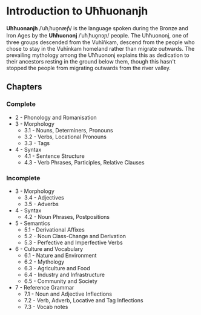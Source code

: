 # Introduction to Uħħuonanjh

**Uħħuonanjh** /ˈuħˌħuo̯næɲ̊/ is the language spoken during the Bronze and Iron Ages by the **Uħħuononj** /ˈuħˌħuo̯nɔɲ/ people.  The Uħħuononj, one of three groups descended from the Vuhîñkam, descend from the people who chose to stay in the Vuhînkam homeland rather than migrate outwards.  The prevailing mythology among the Uħħuononj explains this as dedication to their ancestors resting in the ground below them, though this hasn't stopped the people from migrating outwards from the river valley.

## Chapters

### Complete

- 2 - Phonology and Romanisation
- 3 - Morphology
  - 3.1 - Nouns, Determiners, Pronouns
  - 3.2 - Verbs, Locational Pronouns
  - 3.3 - Tags
- 4 - Syntax
  - 4.1 - Sentence Structure
  - 4.3 - Verb Phrases, Participles, Relative Clauses

### Incomplete

- 3 - Morphology
  - 3.4 - Adjectives
  - 3.5 - Adverbs
- 4 - Syntax
  - 4.2 - Noun Phrases, Postpositions
- 5 - Semantics
  - 5.1 - Derivational Affixes
  - 5.2 - Noun Class-Change and Derivation
  - 5.3 - Perfective and Imperfective Verbs
- 6 - Culture and Vocabulary
  - 6.1 - Nature and Environment
  - 6.2 - Mythology
  - 6.3 - Agriculture and Food
  - 6.4 - Industry and Infrastructure
  - 6.5 - Community and Society
- 7 - Reference Grammar
  - 7.1 - Noun and Adjective Inflections
  - 7.2 - Verb, Adverb, Locative and Tag Inflections
  - 7.3 - Vocab notes
